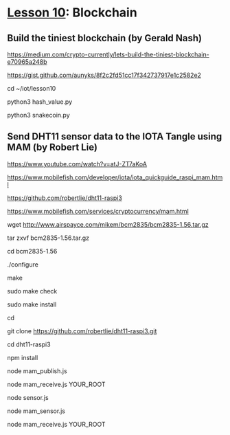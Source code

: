 # <a href="https://goo.gl/RIzzfl">Lesson 10</a>: Blockchain

## Build the tiniest blockchain (by Gerald Nash)

https://medium.com/crypto-currently/lets-build-the-tiniest-blockchain-e70965a248b

https://gist.github.com/aunyks/8f2c2fd51cc17f342737917e1c2582e2

cd ~/iot/lesson10

python3 hash_value.py

python3 snakecoin.py

## Send DHT11 sensor data to the IOTA Tangle using MAM (by Robert Lie)

https://www.youtube.com/watch?v=atJ-ZT7aKoA

https://www.mobilefish.com/developer/iota/iota_quickguide_raspi_mam.html

https://github.com/robertlie/dht11-raspi3

https://www.mobilefish.com/services/cryptocurrency/mam.html

wget http://www.airspayce.com/mikem/bcm2835/bcm2835-1.56.tar.gz

tar zxvf bcm2835-1.56.tar.gz

cd bcm2835-1.56

./configure

make

sudo make check

sudo make install

cd

git clone https://github.com/robertlie/dht11-raspi3.git

cd dht11-raspi3

npm install

node mam_publish.js

node mam_receive.js YOUR_ROOT

node sensor.js

node mam_sensor.js

node mam_receive.js YOUR_ROOT
